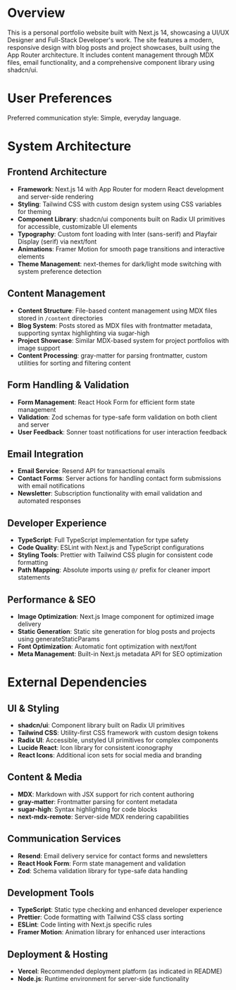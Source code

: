 # Overview

This is a personal portfolio website built with Next.js 14, showcasing a UI/UX Designer and Full-Stack Developer's work. The site features a modern, responsive design with blog posts and project showcases, built using the App Router architecture. It includes content management through MDX files, email functionality, and a comprehensive component library using shadcn/ui.

# User Preferences

Preferred communication style: Simple, everyday language.

# System Architecture

## Frontend Architecture
- **Framework**: Next.js 14 with App Router for modern React development and server-side rendering
- **Styling**: Tailwind CSS with custom design system using CSS variables for theming
- **Component Library**: shadcn/ui components built on Radix UI primitives for accessible, customizable UI elements
- **Typography**: Custom font loading with Inter (sans-serif) and Playfair Display (serif) via next/font
- **Animations**: Framer Motion for smooth page transitions and interactive elements
- **Theme Management**: next-themes for dark/light mode switching with system preference detection

## Content Management
- **Content Structure**: File-based content management using MDX files stored in `/content` directories
- **Blog System**: Posts stored as MDX files with frontmatter metadata, supporting syntax highlighting via sugar-high
- **Project Showcase**: Similar MDX-based system for project portfolios with image support
- **Content Processing**: gray-matter for parsing frontmatter, custom utilities for sorting and filtering content

## Form Handling & Validation
- **Form Management**: React Hook Form for efficient form state management
- **Validation**: Zod schemas for type-safe form validation on both client and server
- **User Feedback**: Sonner toast notifications for user interaction feedback

## Email Integration
- **Email Service**: Resend API for transactional emails
- **Contact Forms**: Server actions for handling contact form submissions with email notifications
- **Newsletter**: Subscription functionality with email validation and automated responses

## Developer Experience
- **TypeScript**: Full TypeScript implementation for type safety
- **Code Quality**: ESLint with Next.js and TypeScript configurations
- **Styling Tools**: Prettier with Tailwind CSS plugin for consistent code formatting
- **Path Mapping**: Absolute imports using `@/` prefix for cleaner import statements

## Performance & SEO
- **Image Optimization**: Next.js Image component for optimized image delivery
- **Static Generation**: Static site generation for blog posts and projects using generateStaticParams
- **Font Optimization**: Automatic font optimization with next/font
- **Meta Management**: Built-in Next.js metadata API for SEO optimization

# External Dependencies

## UI & Styling
- **shadcn/ui**: Component library built on Radix UI primitives
- **Tailwind CSS**: Utility-first CSS framework with custom design tokens
- **Radix UI**: Accessible, unstyled UI primitives for complex components
- **Lucide React**: Icon library for consistent iconography
- **React Icons**: Additional icon sets for social media and branding

## Content & Media
- **MDX**: Markdown with JSX support for rich content authoring
- **gray-matter**: Frontmatter parsing for content metadata
- **sugar-high**: Syntax highlighting for code blocks
- **next-mdx-remote**: Server-side MDX rendering capabilities

## Communication Services
- **Resend**: Email delivery service for contact forms and newsletters
- **React Hook Form**: Form state management and validation
- **Zod**: Schema validation library for type-safe data handling

## Development Tools
- **TypeScript**: Static type checking and enhanced developer experience
- **Prettier**: Code formatting with Tailwind CSS class sorting
- **ESLint**: Code linting with Next.js specific rules
- **Framer Motion**: Animation library for enhanced user interactions

## Deployment & Hosting
- **Vercel**: Recommended deployment platform (as indicated in README)
- **Node.js**: Runtime environment for server-side functionality